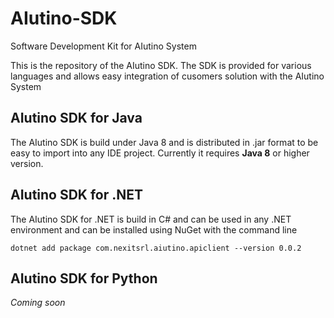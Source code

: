 # AIutino-SDK

Software Development Kit for AIutino System

This is the repository of the AIutino SDK. 
The SDK is provided for various languages and allows easy integration of cusomers solution with the AIutino System

## AIutino SDK for Java

The AIutino SDK is build under Java 8 and is distributed in .jar format to be easy to import into any IDE project.
Currently it requires **Java 8** or higher version.

## AIutino SDK for .NET

The AIutino SDK for .NET is build in C# and can be used in any .NET environment and can be installed using 
NuGet with the command line

    dotnet add package com.nexitsrl.aiutino.apiclient --version 0.0.2

## AIutino SDK for Python

*Coming soon*

